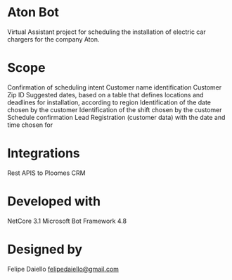 # Aton Bot
Virtual Assistant project for scheduling the installation of electric car chargers for the company Aton.

# Scope
Confirmation of scheduling intent
Customer name identification
Customer Zip ID
Suggested dates, based on a table that defines locations and deadlines for installation, according to region
Identification of the date chosen by the customer
Identification of the shift chosen by the customer
Schedule confirmation
Lead Registration (customer data) with the date and time chosen for

# Integrations
Rest APIS to Ploomes CRM

# Developed with
NetCore 3.1
Microsoft Bot Framework 4.8

# Designed by
Felipe Daiello
felipedaiello@gmail.com
